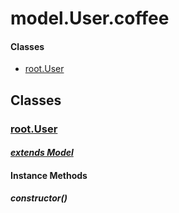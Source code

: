 # model.User.coffee

#### Classes
  
* [root.User](#root.User)
  






## Classes
  
### <a name="root.User">[root.User](root.User)</a>
    
      
#### *[extends Model](#Model)*
      
    
    
    
    
#### Instance Methods
      
##### <a name="constructor">constructor()</a>

      
    
    
  



